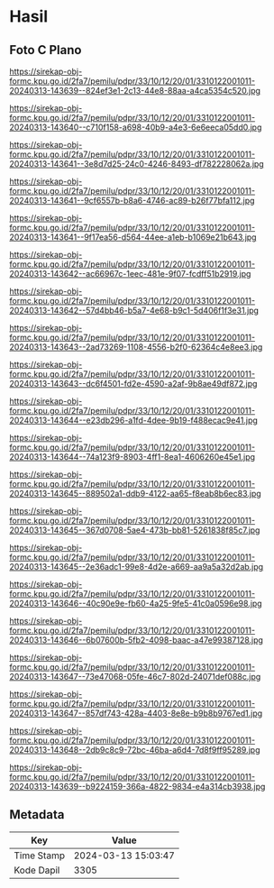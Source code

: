 # Hasil

## Foto C Plano

https://sirekap-obj-formc.kpu.go.id/2fa7/pemilu/pdpr/33/10/12/20/01/3310122001011-20240313-143639--824ef3e1-2c13-44e8-88aa-a4ca5354c520.jpg

https://sirekap-obj-formc.kpu.go.id/2fa7/pemilu/pdpr/33/10/12/20/01/3310122001011-20240313-143640--c710f158-a698-40b9-a4e3-6e6eeca05dd0.jpg

https://sirekap-obj-formc.kpu.go.id/2fa7/pemilu/pdpr/33/10/12/20/01/3310122001011-20240313-143641--3e8d7d25-24c0-4246-8493-df782228062a.jpg

https://sirekap-obj-formc.kpu.go.id/2fa7/pemilu/pdpr/33/10/12/20/01/3310122001011-20240313-143641--9cf6557b-b8a6-4746-ac89-b26f77bfa112.jpg

https://sirekap-obj-formc.kpu.go.id/2fa7/pemilu/pdpr/33/10/12/20/01/3310122001011-20240313-143641--9f17ea56-d564-44ee-a1eb-b1069e21b643.jpg

https://sirekap-obj-formc.kpu.go.id/2fa7/pemilu/pdpr/33/10/12/20/01/3310122001011-20240313-143642--ac66967c-1eec-481e-9f07-fcdff51b2919.jpg

https://sirekap-obj-formc.kpu.go.id/2fa7/pemilu/pdpr/33/10/12/20/01/3310122001011-20240313-143642--57d4bb46-b5a7-4e68-b9c1-5d406f1f3e31.jpg

https://sirekap-obj-formc.kpu.go.id/2fa7/pemilu/pdpr/33/10/12/20/01/3310122001011-20240313-143643--2ad73269-1108-4556-b2f0-62364c4e8ee3.jpg

https://sirekap-obj-formc.kpu.go.id/2fa7/pemilu/pdpr/33/10/12/20/01/3310122001011-20240313-143643--dc6f4501-fd2e-4590-a2af-9b8ae49df872.jpg

https://sirekap-obj-formc.kpu.go.id/2fa7/pemilu/pdpr/33/10/12/20/01/3310122001011-20240313-143644--e23db296-a1fd-4dee-9b19-f488ecac9e41.jpg

https://sirekap-obj-formc.kpu.go.id/2fa7/pemilu/pdpr/33/10/12/20/01/3310122001011-20240313-143644--74a123f9-8903-4ff1-8ea1-4606260e45e1.jpg

https://sirekap-obj-formc.kpu.go.id/2fa7/pemilu/pdpr/33/10/12/20/01/3310122001011-20240313-143645--889502a1-ddb9-4122-aa65-f8eab8b6ec83.jpg

https://sirekap-obj-formc.kpu.go.id/2fa7/pemilu/pdpr/33/10/12/20/01/3310122001011-20240313-143645--367d0708-5ae4-473b-bb81-5261838f85c7.jpg

https://sirekap-obj-formc.kpu.go.id/2fa7/pemilu/pdpr/33/10/12/20/01/3310122001011-20240313-143645--2e36adc1-99e8-4d2e-a669-aa9a5a32d2ab.jpg

https://sirekap-obj-formc.kpu.go.id/2fa7/pemilu/pdpr/33/10/12/20/01/3310122001011-20240313-143646--40c90e9e-fb60-4a25-9fe5-41c0a0596e98.jpg

https://sirekap-obj-formc.kpu.go.id/2fa7/pemilu/pdpr/33/10/12/20/01/3310122001011-20240313-143646--6b07600b-5fb2-4098-baac-a47e99387128.jpg

https://sirekap-obj-formc.kpu.go.id/2fa7/pemilu/pdpr/33/10/12/20/01/3310122001011-20240313-143647--73e47068-05fe-46c7-802d-24071def088c.jpg

https://sirekap-obj-formc.kpu.go.id/2fa7/pemilu/pdpr/33/10/12/20/01/3310122001011-20240313-143647--857df743-428a-4403-8e8e-b9b8b9767ed1.jpg

https://sirekap-obj-formc.kpu.go.id/2fa7/pemilu/pdpr/33/10/12/20/01/3310122001011-20240313-143648--2db9c8c9-72bc-46ba-a6d4-7d8f9ff95289.jpg

https://sirekap-obj-formc.kpu.go.id/2fa7/pemilu/pdpr/33/10/12/20/01/3310122001011-20240313-143639--b9224159-366a-4822-9834-e4a314cb3938.jpg


## Metadata

| Key        | Value               |
| ---------- | ------------------- |
| Time Stamp | 2024-03-13 15:03:47 |
| Kode Dapil | 3305                |



